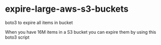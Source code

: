 # expire-large-aws-s3-buckets
boto3 to expire all items in bucket

When you have 16M items in a S3 bucket you can expire them by using this boto3 script
